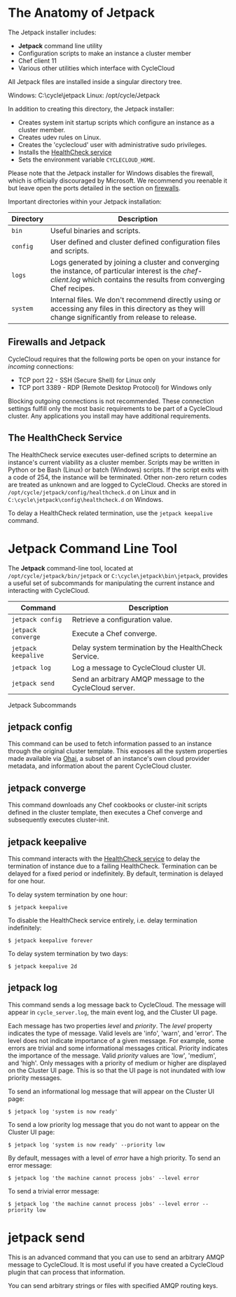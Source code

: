 # The Anatomy of Jetpack

The Jetpack installer includes:

  - **Jetpack** command line utility
  - Configuration scripts to make an instance a cluster member
  - Chef client 11
  - Various other utilities which interface with CycleCloud

All Jetpack files are installed inside a singular directory tree.

Windows: C:\cycle\jetpack
Linux: /opt/cycle/Jetpack

In addition to creating this directory, the Jetpack installer:

  - Creates system init startup scripts which configure an instance as a
    cluster member.
  - Creates udev rules on Linux.
  - Creates the 'cyclecloud' user with administrative sudo privileges.
  - Installs the [HealthCheck
    service](https://docs.cyclecomputing.com/admin-guide-v6.5.6/healthcheck)
  - Sets the environment variable `CYCLECLOUD_HOME`.

Please note that the Jetpack installer for Windows disables the
firewall, which is officially discouraged by Microsoft. We recommend you
reenable it but leave open the ports detailed in the section on
[firewalls](https://docs.cyclecomputing.com/admin-guide-v6.5.6/jetpack#Firewalls_and_Jetpack).

Important directories within your Jetpack installation:

| Directory | Description                                                                                                                                                               |
| --------- | ------------------------------------------------------------------------------------------------------------------------------------------------------------------------- |
| `bin`     | Useful binaries and scripts.                                                                                                                                              |
| `config`  | User defined and cluster defined configuration files and scripts.                                                                                                         |
| `logs`    | Logs generated by joining a cluster and converging the instance, of particular interest is the *chef-client.log* which contains the results from converging Chef recipes. |
| `system`  | Internal files. We don't recommend directly using or accessing any files in this directory as they will change significantly from release to release.                     |

## Firewalls and Jetpack

CycleCloud requires that the following ports be open on your instance
for *incoming* connections:

  - TCP port 22 - SSH (Secure Shell) for Linux only
  - TCP port 3389 - RDP (Remote Desktop Protocol) for Windows only

Blocking outgoing connections is not recommended. These connection
settings fulfill only the most basic requirements to be part of a
CycleCloud cluster. Any applications you install may have additional
requirements.

## The HealthCheck Service

The HealthCheck service executes user-defined scripts to determine an
instance's current viability as a cluster member. Scripts may be written
in Python or be Bash (Linux) or batch (Windows) scripts. If the script
exits with a code of 254, the instance will be terminated. Other
non-zero return codes are treated as unknown and are logged to
CycleCloud. Checks are stored in
`/opt/cycle/jetpack/config/healthcheck.d` on Linux and in
`C:\cycle\jetpack\config\healthcheck.d` on Windows.

To delay a HealthCheck related termination, use the `jetpack keepalive`
command.

# Jetpack Command Line Tool

The **Jetpack** command-line tool, located at
`/opt/cycle/jetpack/bin/jetpack` or `C:\cycle\jetpack\bin\jetpack`,
provides a useful set of subcommands for manipulating the current
instance and interacting with
CycleCloud.

| Command             | Description                                              |
| ------------------- | -------------------------------------------------------- |
| `jetpack config`    | Retrieve a configuration value.                          |
| `jetpack converge`  | Execute a Chef converge.                                 |
| `jetpack keepalive` | Delay system termination by the HealthCheck Service.     |
| `jetpack log`       | Log a message to CycleCloud cluster UI.                  |
| `jetpack send`      | Send an arbitrary AMQP message to the CycleCloud server. |

Jetpack Subcommands

## jetpack config

This command can be used to fetch information passed to an instance
through the original cluster template. This exposes all the system
properties made available via [Ohai](http://docs.getchef.com/ohai.html),
a subset of an instance's own cloud provider metadata, and information
about the parent CycleCloud cluster.

## jetpack converge

This command downloads any Chef cookbooks or cluster-init scripts
defined in the cluster template, then executes a Chef converge and
subsequently executes cluster-init.

## jetpack keepalive

This command interacts with the [HealthCheck
service](https://docs.cyclecomputing.com/admin-guide-v6.5.6/healthcheck)
to delay the termination of instance due to a failing HealthCheck.
Termination can be delayed for a fixed period or indefinitely. By
default, termination is delayed for one hour.

To delay system termination by one hour:

    $ jetpack keepalive

To disable the HealthCheck service entirely, i.e. delay termination
indefinitely:

    $ jetpack keepalive forever

To delay system termination by two days:

    $ jetpack keepalive 2d

## jetpack log

This command sends a log message back to CycleCloud. The message will
appear in `cycle_server.log`, the main event log, and the Cluster UI
page.

Each message has two properties *level* and *priority*. The *level*
property indicates the type of message. Valid levels are 'info', 'warn',
and 'error'. The level does not indicate importance of a given message.
For example, some errors are trivial and some informational messages
critical. Priority indicates the importance of the message. Valid
*priority* values are 'low', 'medium', and 'high'. Only messages with a
priority of medium or higher are displayed on the Cluster UI page. This
is so that the UI page is not inundated with low priority messages.

To send an informational log message that will appear on the Cluster UI
page:

    $ jetpack log 'system is now ready'

To send a low priority log message that you do not want to appear on the
Cluster UI page:

    $ jetpack log 'system is now ready' --priority low

By default, messages with a level of *error* have a high priority. To
send an error message:

    $ jetpack log 'the machine cannot process jobs' --level error

To send a trivial error
    message:

    $ jetpack log 'the machine cannot process jobs' --level error --priority low

# jetpack send

This is an advanced command that you can use to send an arbitrary AMQP
message to CycleCloud. It is most useful if you have created a
CycleCloud plugin that can process that information.

You can send arbitrary strings or files with specified AMQP routing
keys.
